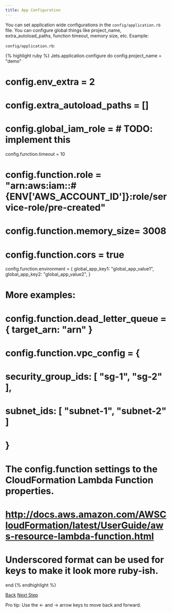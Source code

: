 ```yaml
---
title: App Configuration
---
```


You can set application wide configurations in the `config/application.rb` file. You can configure global things like project_name, extra_autoload_paths, function timeout, memory size, etc. Example:

`config/application.rb`:

{% highlight ruby %}
Jets.application.configure do
  config.project_name = "demo"
  # config.env_extra = 2
  # config.extra_autoload_paths = []
  # config.global_iam_role = # TODO: implement this

  config.function.timeout = 10
  # config.function.role = "arn:aws:iam::#{ENV['AWS_ACCOUNT_ID']}:role/service-role/pre-created"
  # config.function.memory_size= 3008
  # config.function.cors = true
  config.function.environment = {
    global_app_key1: "global_app_value1",
    global_app_key2: "global_app_value2",
  }

  # More examples:
  # config.function.dead_letter_queue = { target_arn: "arn" }
  # config.function.vpc_config = {
  #   security_group_ids: [ "sg-1", "sg-2" ],
  #   subnet_ids: [ "subnet-1", "subnet-2" ]
  # }
  # The config.function settings to the CloudFormation Lambda Function properties.
  # http://docs.aws.amazon.com/AWSCloudFormation/latest/UserGuide/aws-resource-lambda-function.html
  # Underscored format can be used for keys to make it look more ruby-ish.
end
{% endhighlight %}

<a id="prev" class="btn btn-basic" href="{% link _docs/database-activerecord.md %}">Back</a>
<a id="next" class="btn btn-primary" href="{% link _docs/function-properties.md %}">Next Step</a>
<p class="keyboard-tip">Pro tip: Use the <- and -> arrow keys to move back and forward.</p>
